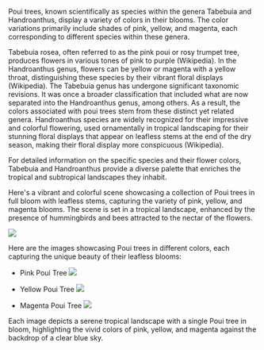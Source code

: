 Poui trees, known scientifically as species within the genera Tabebuia and Handroanthus, display a variety of colors in their blooms. The color variations primarily include shades of pink, yellow, and magenta, each corresponding to different species within these genera.

Tabebuia rosea, often referred to as the pink poui or rosy trumpet tree, produces flowers in various tones of pink to purple​ (Wikipedia)​.
In the Handroanthus genus, flowers can be yellow or magenta with a yellow throat, distinguishing these species by their vibrant floral displays​ (Wikipedia)​.
The Tabebuia genus has undergone significant taxonomic revisions. It was once a broader classification that included what are now separated into the Handroanthus genus, among others. As a result, the colors associated with poui trees stem from these distinct yet related genera. Handroanthus species are widely recognized for their impressive and colorful flowering, used ornamentally in tropical landscaping for their stunning floral displays that appear on leafless stems at the end of the dry season, making their floral display more conspicuous​ (Wikipedia)​.

For detailed information on the specific species and their flower colors, Tabebuia and Handroanthus provide a diverse palette that enriches the tropical and subtropical landscapes they inhabit.


Here's a vibrant and colorful scene showcasing a collection of Poui trees in full bloom with leafless stems, capturing the variety of pink, yellow, and magenta blooms. The scene is set in a tropical landscape, enhanced by the presence of hummingbirds and bees attracted to the nectar of the flowers.

![](./collection-of-Poui-trees.webp)

Here are the images showcasing Poui trees in different colors, each capturing the unique beauty of their leafless blooms:

- Pink Poui Tree
![](./pink-Poui-tree.webp)

- Yellow Poui Tree
![](./yellow-Poui-tree.webp)

- Magenta Poui Tree
![](./magenta-Poui-Tree.webp)

Each image depicts a serene tropical landscape with a single Poui tree in bloom, highlighting the vivid colors of pink, yellow, and magenta against the backdrop of a clear blue sky.
